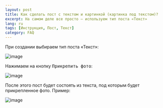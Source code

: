 ```yaml
---
layout: post
title: Как сделать пост с текстом и картинкой (картинка под текстом)?
excerpt: На самом деле все просто — используем тип поста «Текст»
lang: ru
tags: [Инструкция, Пост, Текст]
category: FAQ
---
```


При создании выбираем тип поста «Текст»:

![image](https://user-images.githubusercontent.com/24430718/105411650-b50d2080-5c44-11eb-91ba-056c59621c2f.png)

Нажимаем на кнопку <kbd>Прикрепить фото</kbd>:

![image](https://user-images.githubusercontent.com/24430718/105411774-e0900b00-5c44-11eb-8eb2-eeaf7600cbc2.png)

После этого пост будет состоять из текста, под которым будет прикрепленное фото. Пример:

![image](https://user-images.githubusercontent.com/24430718/105411912-1208d680-5c45-11eb-815f-af06a07abf13.png)
